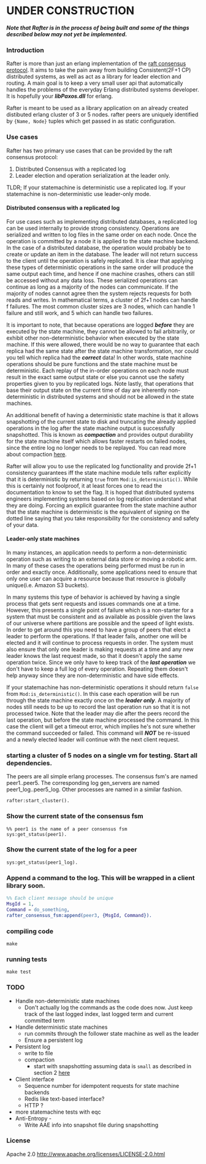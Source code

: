 # UNDER CONSTRUCTION

***Note that Rafter is in the process of being built and some of the things described below may not yet be implemented.***

### Introduction
Rafter is more than just an erlang implementation of the [raft consensus protocol](https://ramcloud.stanford.edu/wiki/download/attachments/11370504/raft.pdf). It aims to take the pain away from building Consistent(2F+1 CP) distributed systems, as well as act as a library for leader election and routing. A main goal is to keep a very small user api that automatically handles the problems of the everyday Erlang distributed systems developer. It is hopefully your ***libPaxos.dll*** for erlang.

Rafter is meant to be used as a library application on an already created distibuted erlang cluster of 3 or 5 nodes. rafter peers are uniquely identified by ```{Name, Node}``` tuples which get passed in as static configuration. 

### Use cases
Rafter has two primary use cases that can be provided by the raft consensus protocol:
  
 1. Distributed Consensus with a replicated log 
 2. Leader election and operation serialization at the leader only.

TLDR; If your statemachine is deterministic use a replicated log. If your statemachine is non-deterministic use leader-only mode.

#### Distributed consensus with a replicated log
For use cases such as implementing distributed databases, a replicated log can be used internally to provide strong consistency. Operations are serialized and written to log files in the same order on each node. Once the operation is committed by a node it is applied to the state machine backend. In the case of a distributed database, the operation would probably be to create or update an item in the database. The leader will not return success to the client until the operation is safely replicated. It is clear that applying these types of deterministic operations in the same order will produce the same output each time, and hence if one machine crashes, others can still be accessed without any data loss. These serialized operations can continue as long as a majority of the nodes can communicate. If the majority of nodes cannot agree then the system rejects requests for both reads and writes. In mathematical terms, a cluster of 2f+1 nodes can handle f failures. The most common cluster sizes are 3 nodes, which can handle 1 failure and still work, and 5 which can handle two failures.

It is important to note, that because operations are logged ***before*** they are executed by the state machine, they cannot be allowed to fail arbitrarily, or exhibit other non-deterministic behavior when executed by the state machine. If this were allowed, there would be no way to guarantee that each replica had the same state after the state machine transformation, nor could you tell which replica had the ***correct*** data! In other words, state machine operations should be pure functions and the state machine must be deterministic. Each replay of the in-order operations on each node must result in the exact same output state or else you cannot use the safety properties given to you by replicated logs. Note lastly, that operations that base their output state on the current time of day are inherently non-deterministic in distributed systems and should not be allowed in the state machines.

An additional benefit of having a deterministic state machine is that it allows snapshotting of the current state to disk and truncating the already applied operations in the log after the state machine output is successfully snapshotted. This is known as ***compaction*** and provides output durability for the state machine itself which allows faster restarts on failed nodes, since the entire log no longer needs to be replayed. You can read more about compaction [here](https://ramcloud.stanford.edu/wiki/download/attachments/12386595/compaction.pdf?version=1&modificationDate=1367123151531).

Rafter will allow you to use the replicated log functionality and provide 2f+1 consistency guarantees iff the state machine module tells rafter explicitly that it is deterministic by returning ```true``` from ```Mod:is_deterministic()```. While this is certainly not foolproof, it at least forces one to read the documentation to know to set the flag. It is hoped that distributed systems engineers implementing systems based on log replication understand what they are doing. Forcing an explicit guarantee from the state machine author that the state machine is deterministic is the equivalent of signing on the dotted line saying that you take responsibility for the consistency and safety of your data.

#### Leader-only state machines
In many instances, an application needs to perform a non-deterministic operation such as writing to an external data store or moving a robotic arm. In many of these cases the operations being performed must be run in order and exactly once. Additionally, some applications need to ensure that only one user can acquire a resource because that resource is globally unique(i.e. Amazon S3 buckets).

In many systems this type of behavior is achieved by having a single process that gets sent requests and issues commands one at a time. However, this presents a single point of failure which is a non-starter for a system that must be consistent and as available as possible given the laws of our universe where partitions are possible and the speed of light exists. In order to get around this you need to have a group of peers that elect a leader to perform the operations. If that leader fails, another one will be elected and it will continue to process requests in order. The system must also ensure that only one leader is making requests at a time and any new leader knows the last request made, so that it doesn't apply the same operation twice. Since we only have to keep track of the ***last operation*** we don't have to keep a full log of every operation. Repeating them doesn't help anyway since they are non-deterministic and have side effects.

If your statemachine has non-deterministic operations it should return ```false``` from ```Mod:is_deterministic()```. In this case each operation will be run through the state machine exactly once on the ***leader only***. A majority of nodes still needs to be up to record the last operation run so that it is not processed twice. Note that the leader may die after the peers record the last operation, but before the state machine processed the command. In this case the client will get a timeout error, which implies he's not sure whether the command succeeded or failed. This command will ***NOT*** be re-issued and a newly elected leader will continue with the next client request.

### starting a cluster of 5 nodes on a single vm for testing. Start all dependencies.
The peers are all simple erlang processes. The consensus fsm's are named peer1..peer5.
The corresponding log gen_servers are named peer1_log..peer5_log. Other processes are named in a similar fashion.

    rafter:start_cluster().
    
### Show the current state of the consensus fsm

    %% peer1 is the name of a peer consensus fsm
    sys:get_status(peer1).  

### Show the current state of the log for a peer
    
    sys:get_status(peer1_log).

### Append a command to the log. This will be wrapped in a client library soon.

   ```erlang
   %% Each client message should be unique
   MsgId = 1,
   Command = do_something,
   rafter_consensus_fsm:append(peer3, {MsgId, Command}).
   ```

### compiling code

    make

### running tests

    make test

### TODO

 * Handle non-deterministic state machines
    * Don't actually log the commands as the code does now. Just keep track of the last logged index, last logged term and current committed term
 * Handle deterministic state machines
   * run commits through the follower state machine as well as the leader
   * Ensure a persistent log
 * Persistent log
    * write to file
    * compaction
      * start with snapshotting assuming data is ```small``` as described in section 2 [here](https://ramcloud.stanford.edu/wiki/download/attachments/12386595/compaction.pdf?version=1&modificationDate=1367123151531)
 * Client interface
   * Sequence number for idempotent requests for state machine backends
   * Redis like text-based interface?
   * HTTP ?
 * more statemachine tests with eqc
 * Anti-Entropy - 
   * Write AAE info into snapshot file during snapshotting

### License

Apache 2.0
http://www.apache.org/licenses/LICENSE-2.0.html
